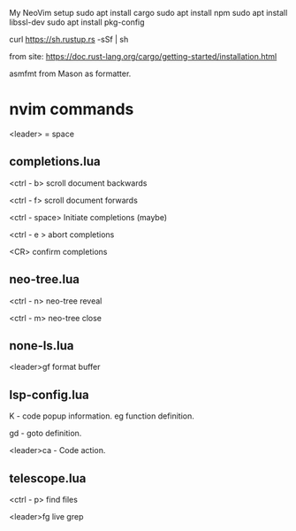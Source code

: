 My NeoVim setup
sudo apt install cargo
sudo apt install npm
sudo apt install libssl-dev
sudo apt install pkg-config

curl https://sh.rustup.rs -sSf | sh

from site: https://doc.rust-lang.org/cargo/getting-started/installation.html

asmfmt from Mason as formatter.

# nvim commands

\<leader> = space

## completions.lua

<ctrl - b> scroll document backwards

<ctrl - f> scroll document forwards

<ctrl - space> Initiate completions (maybe)

<ctrl - e > abort completions

\<CR\> confirm completions

## neo-tree.lua

<ctrl - n> neo-tree reveal

<ctrl - m> neo-tree close

## none-ls.lua

\<leader\>gf format buffer

## lsp-config.lua

K - code popup information. eg function definition.

gd - goto definition.

\<leader\>ca - Code action.

## telescope.lua

<ctrl - p> find files

\<leader\>fg live grep
